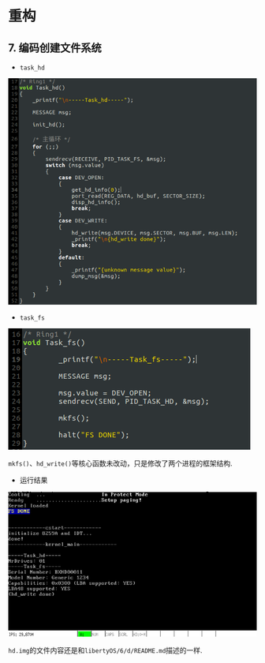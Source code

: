 # 重构

## 7. 编码创建文件系统
- `task_hd`

![task_hd](screenshot/task_hd.png)

- `task_fs`

![task_fs](screenshot/task_fs.png)

`mkfs()`、`hd_write()`等核心函数未改动，只是修改了两个进程的框架结构.

- 运行结果

![part4](screenshot/part4.png)

`hd.img`的文件内容还是和`libertyOS/6/d/README.md`描述的一样.
